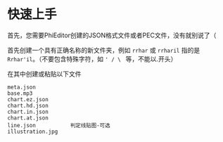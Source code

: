 # 快速上手

首先，您需要PhiEditor创建的JSON格式文件或者PEC文件，没有就别说了（

首先创建一个具有正确名称的新文件夹，例如 `rrhar` 或 `rrharil` 指的是 `Rrhar'il`。（不要包含特殊字符，如 `' / \ ` 等，不能以.开头）

在其中创建或粘贴以下文件
```
meta.json
base.mp3
chart.ez.json
chart.hd.json
chart.in.json
chart.at.json
line.json			判定线贴图-可选
illustration.jpg 
```

```json
```